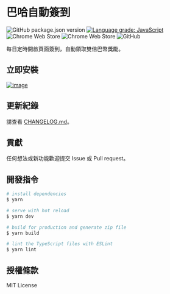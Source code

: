 # 巴哈自動簽到

![GitHub package.json version](https://img.shields.io/github/package-json/v/brownsugar/baha-auto-sign?label=development&style=flat-square)
[![Language grade: JavaScript](https://img.shields.io/lgtm/grade/javascript/g/brownsugar/baha-auto-sign.svg?logo=lgtm&logoWidth=18&style=flat-square)](https://lgtm.com/projects/g/brownsugar/baha-auto-sign/context:javascript)
![Chrome Web Store](https://img.shields.io/chrome-web-store/v/nlcekebohjbgnfgjicklnjbnefmmgggk?label=chrome+web+store&style=flat-square)
![Chrome Web Store](https://img.shields.io/chrome-web-store/users/nlcekebohjbgnfgjicklnjbnefmmgggk?label=installs&style=flat-square)
![GitHub](https://img.shields.io/github/license/brownsugar/baha-auto-sign?style=flat-square)

每日定時開啟頁面簽到，自動領取雙倍巴幣獎勵。

## 立即安裝
[![image](https://user-images.githubusercontent.com/2935980/172036383-b987b4fd-4502-4aea-bfa2-3ebc37893a66.png)](https://brn.sg/BahaAutoSign)

## 更新紀錄

請查看 [CHANGELOG.md](CHANGELOG.md)。

## 貢獻

任何想法或新功能歡迎提交 Issue 或 Pull request。

## 開發指令

```bash
# install dependencies
$ yarn

# serve with hot reload
$ yarn dev

# build for production and generate zip file
$ yarn build

# lint the TypeScript files with ESLint
$ yarn lint
```

## 授權條款

MIT License
